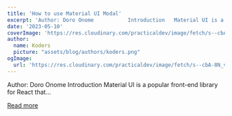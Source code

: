 ```yaml
---
title: 'How to use Material UI Modal'
excerpt: 'Author: Doro Onome           Introduction   Material UI is a popular front-end library for React that...'
date: '2023-05-10'
coverImage: 'https://res.cloudinary.com/practicaldev/image/fetch/s--cbA-8N_v--/c_imagga_scale,f_auto,fl_progressive,h_420,q_auto,w_1000/https://dev-to-uploads.s3.amazonaws.com/uploads/articles/ei7mdpgeefpqmiss2d2q.png'
author:
  name: Koders
  picture: "assets/blog/authors/koders.png"
ogImage:
  url: 'https://res.cloudinary.com/practicaldev/image/fetch/s--cbA-8N_v--/c_imagga_scale,f_auto,fl_progressive,h_420,q_auto,w_1000/https://dev-to-uploads.s3.amazonaws.com/uploads/articles/ei7mdpgeefpqmiss2d2q.png'
---
```


Author: Doro Onome           Introduction   Material UI is a popular front-end library for React that...

[Read more](https://dev.to/refine/how-to-use-material-ui-modal-21dh)
